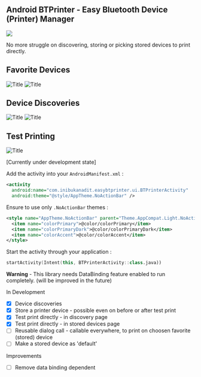 ## Android BTPrinter - Easy Bluetooth Device (Printer) Manager

[![](https://jitpack.io/v/inibukanadit/android-easy-btprinter.svg)](https://jitpack.io/#inibukanadit/android-easy-btprinter)

No more struggle on discovering, storing or picking stored devices to print directly.


Favorite Devices
---
![](https://i.ibb.co/jf3kV78/image.png "Title")
![](https://i.ibb.co/s90FL2h/image.png "Title")


Device Discoveries
---
![](https://i.ibb.co/zmN0ybh/image.png "Title")
![](https://i.ibb.co/Jr5DsD9/image.png "Title")


Test Printing
---
![](https://i.ibb.co/FYrtTDg/image.png "Title")


[Currently under development state]

Add the activity into your `AndroidManifest.xml` :
```Androidmanifest.xml
<activity
  android:name="com.inibukanadit.easybtprinter.ui.BTPrinterActivity"
  android:theme="@style/AppTheme.NoActionBar" />
```

Ensure to use only `.NoActionBar` themes :
```styles.xml
<style name="AppTheme.NoActionBar" parent="Theme.AppCompat.Light.NoActionBar">
  <item name="colorPrimary">@color/colorPrimary</item>
  <item name="colorPrimaryDark">@color/colorPrimaryDark</item>
  <item name="colorAccent">@color/colorAccent</item>
</style>
```

Start the activity through your application :
```kotlin
startActivity(Intent(this, BTPrinterActivity::class.java))
```

**Warning** - This library needs DataBinding feature enabled to run completely. (will be improved in the future)

In Development
- [x] Device discoveries
- [x] Store a printer device - possible even on before or after test print
- [x] Test print directly - in discovery page
- [x] Test print directly - in stored devices page
- [ ] Reusable dialog call - callable everywhere, to print on choosen favorite (stored) device
- [ ] Make a stored device as 'default'

Improvements
- [ ] Remove data binding dependent
